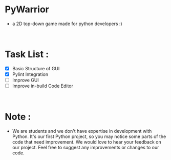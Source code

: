 # PyWarrior
- a 2D top-down game made for python developers :)

<br>

# Task List :
- [x] Basic Structure of GUI
- [x] Pylint Integration
- [ ] Improve GUI
- [ ] Improve in-build Code Editor

<br>

# Note :
- We are students and we don't have expertise in development with Python. It's our first Python project, so you may notice some parts of the code that need improvement. We would love to hear your feedback on our project. Feel free to suggest any improvements or changes to our code.
